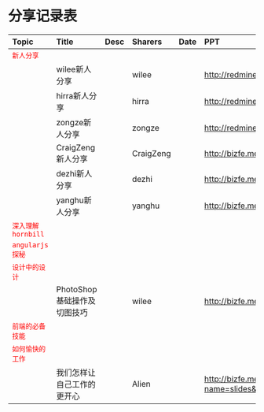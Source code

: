 # 分享记录表

|Topic|Title|Desc|Sharers|Date|PPT|Remark|
|:--|:--|:--|:--|:--|:--|:--|
|<span style="color:red">`新人分享`</span>|||||||
||wilee新人分享||wilee||http://redmine.meilishuo.com/projects/doota/wiki/%E9%A1%B9%E7%9B%AE%E5%BC%80%E5%8F%91%E6%B5%81%E7%A8%8B|-|
||hirra新人分享||hirra||http://redmine.meilishuo.com/projects/doota/wiki/%E6%A8%A1%E6%9D%BF%E7%94%A8%E6%B3%95_%E5%92%8C_alias%E7%94%A8%E6%B3%95|-|
||zongze新人分享||zongze||http://redmine.meilishuo.com/projects/doota/wiki/%E5%AE%97%E5%93%B2%EF%BC%8D%E5%88%9D%E8%AF%95|-|
||CraigZeng新人分享||CraigZeng||http://bizfe.meilishuo.com/ppt/zc-1/index.html#0|-|
||dezhi新人分享||dezhi||http://bizfe.meilishuo.com/ppt/zdz-1/index.html|-|
||yanghu新人分享||yanghu||http://bizfe.meilishuo.com/ppt/hy_jstest.pdf|-|
|<span style="color:red">`深入理解hornbill`</span>|||||||
|<span style="color:red">`angularjs探秘`</span>|||||||
|<span style="color:red">`设计中的设计`</span>|||||||
||PhotoShop基础操作及切图技巧||wilee||http://bizfe.meilishuo.com/slides/detail?_id=541bf784157c9758a2571dcb|-|
|<span style="color:red">`前端的必备技能`</span>|||||||
|<span style="color:red">`如何愉快的工作`</span>|||||||
||我们怎样让自己工作的更开心||Alien||http://bizfe.meilishuo.com/agg?name=slides&doc=slides/%E6%88%91%E4%BB%AC%E6%80%8E%E6%A0%B7%E8%AE%A9%E8%87%AA%E5%B7%B1%E5%B7%A5%E4%BD%9C%E5%BE%97%E6%9B%B4%E5%BC%80%E5%BF%83||-|
